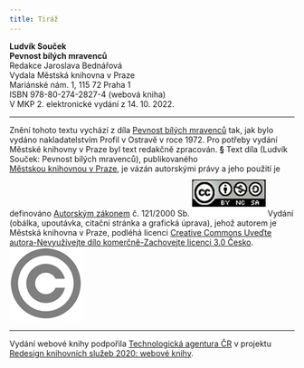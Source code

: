 ```yaml
---
title: Tiráž
---
```


**Ludvík Souček    
Pevnost bílých mravenců**  
Redakce Jaroslava Bednářová  
Vydala Městská knihovna v Praze  
Mariánské nám. 1, 115 72 Praha 1  
ISBN 978-80-274-2827-4 (webová kniha)  
V MKP 2. elektronické vydání z 14. 10. 2022.

***

Znění tohoto textu vychází z díla [Pevnost bílých mravenců](https://search.mlp.cz/cz/titul/pevnost-bilych-mravencu/173730/#book-content) tak, jak bylo vydáno nakladatelstvím Profil v Ostravě v roce 1972. Pro potřeby vydání Městské knihovny v Praze byl text redakčně zpracován.
**§**
Text díla (Ludvík Souček: Pevnost bílých mravenců), publikovaného [Městskou knihovnou v Praze](https://www.mlp.cz/cz/), je vázán autorskými právy a jeho použití je definováno [Autorským zákonem](https://www.mkcr.cz/predpisy-zakonu-709.html) č. 121/2000 Sb.
![image001.jpg](./resources/image001_fmt.jpeg)
Vydání (obálka, upoutávka, citační stránka a grafická úprava), jehož autorem je Městská knihovna v Praze, podléhá licenci [Creative Commons Uveďte autora-Nevyužívejte dílo komerčně-Zachovejte licenci 3.0 Česko](https://creativecommons.org/licenses/by-nc-sa/3.0/cz/).
![image002.jpg](./resources/image002_fmt.jpeg)

***

Vydání webové knihy podpořila [Technologická agentura ČR](https://www.tacr.cz/) v projektu [Redesign knihovních služeb 2020: webové knihy](https://starfos.tacr.cz/cs/project/TL04000391).